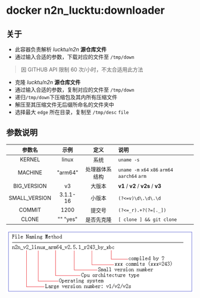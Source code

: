# docker n2n_lucktu:downloader

## 关于

- 此容器负责解析 _lucktu/n2n_ **源仓库文件**
- 通过输入合适的参数，下载对应的文件至 `/tmp/down`

> 因 GITHUB API 限制 60 次/小时，不太合适用此方法

- 克隆 _lucktu/n2n_ **源仓库文件**
- 通过输入合适的参数，复制对应的文件至 `/tmp/down`
- 递归`/tmp/down`下压缩包及其内所有压缩文件
- 解压至其压缩文件无后缀所命名的文件夹中
- 选择最大 `edge` 所在目录，复制至 `/tmp/desc` `file`

## 参数说明

|    参数名     |   示例   |      定义      | 说明                                           |
| :-----------: | :------: | :------------: | :--------------------------------------------- |
|    KERNEL     |  linux   |      系统      | `uname -s`                                     |
|    MACHINE    | "arm64"  | 处理器体系结构 | `uname -m` `x64` `x86` `arm64` `aarch64` `arm` |
|  BIG_VERSION  |    v3    |     大版本     | **v1** / **v2** / **v2s** / **v3**             |
| SMALL_VERSION | 3.1.1-16 |     小版本     | `(?<=v)\d\.\d\.\d`                             |
|    COMMIT     |   1200   |     提交号     | `(?<=_r).+?(?=[._])`                           |
|     CLONE     | "" "yes" |   是否先克隆   | `[ clone ] && git clone`                       |

![版本说明](../img/fille_nameing_method.png)

